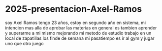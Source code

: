 # 2025-presentacion-Axel-Ramos

soy Axel Ramos tengo 23 años, estoy en segundo año en sistema, mi intencion mas alla de aprobar las materias en general es tambien aprender y superarme a mi mismo mejorando mi metodo de estudio
trabajo en un local de zapatillas los finde de semana
mi pasatiempo es ir al gym y jugar uno que otro juego 
